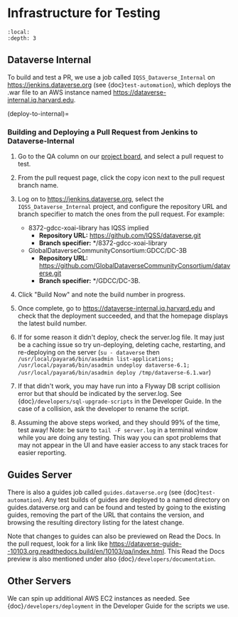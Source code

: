 # Infrastructure for Testing

```{contents} Contents:
:local: 
:depth: 3
```

## Dataverse Internal

To build and test a PR, we use a job called `IQSS_Dataverse_Internal` on <https://jenkins.dataverse.org> (see {doc}`test-automation`), which deploys the .war file to an AWS instance named <https://dataverse-internal.iq.harvard.edu>.

(deploy-to-internal)=
### Building and Deploying a Pull Request from Jenkins to Dataverse-Internal

1. Go to the QA column on our [project board](https://github.com/orgs/IQSS/projects/34), and select a pull request to test.

1. From the pull request page, click the copy icon next to the pull request branch name.

1. Log on to <https://jenkins.dataverse.org>, select the `IQSS_Dataverse_Internal` project, and configure the repository URL and branch specifier to match the ones from the pull request. For example:

    * 8372-gdcc-xoai-library has IQSS implied
        - **Repository URL:** https://github.com/IQSS/dataverse.git
        - **Branch specifier:** */8372-gdcc-xoai-library
    * GlobalDataverseCommunityConsortium:GDCC/DC-3B
        - **Repository URL:** https://github.com/GlobalDataverseCommunityConsortium/dataverse.git
        - **Branch specifier:** */GDCC/DC-3B.

1. Click "Build Now" and note the build number in progress.

1. Once complete, go to <https://dataverse-internal.iq.harvard.edu> and check that the deployment succeeded, and that the homepage displays the latest build number.

1. If for some reason it didn't deploy, check the server.log file. It may just be a caching issue so try un-deploying, deleting cache, restarting, and re-deploying on the server (`su - dataverse` then `/usr/local/payara6/bin/asadmin list-applications; /usr/local/payara6/bin/asadmin undeploy dataverse-6.1; /usr/local/payara6/bin/asadmin deploy /tmp/dataverse-6.1.war`)

1. If that didn't work, you may have run into a Flyway DB script collision error but that should be indicated by the server.log. See {doc}`/developers/sql-upgrade-scripts` in the Developer Guide. In the case of a collision, ask the developer to rename the script.

1.	Assuming the above steps worked, and they should 99% of the time, test away! Note: be sure to `tail -F server.log` in a terminal window while you are doing any testing. This way you can spot problems that may not appear in the UI and have easier access to any stack traces for easier reporting.

## Guides Server

There is also a guides job called `guides.dataverse.org` (see {doc}`test-automation`). Any test builds of guides are deployed to a named directory on guides.dataverse.org and can be found and tested by going to the existing guides, removing the part of the URL that contains the version, and browsing the resulting directory listing for the latest change. 

Note that changes to guides can also be previewed on Read the Docs. In the pull request, look for a link like <https://dataverse-guide--10103.org.readthedocs.build/en/10103/qa/index.html>. This Read the Docs preview is also mentioned under also {doc}`/developers/documentation`.

## Other Servers

We can spin up additional AWS EC2 instances as needed. See {doc}`/developers/deployment` in the Developer Guide for the scripts we use.
